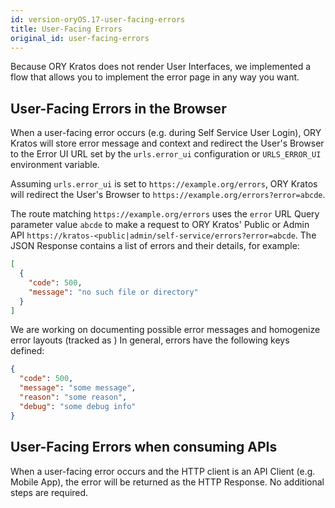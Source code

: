 ```yaml
---
id: version-oryOS.17-user-facing-errors
title: User-Facing Errors
original_id: user-facing-errors
---
```


Because ORY Kratos does not render User Interfaces, we implemented a flow that
allows you to implement the error page in any way you want.

## User-Facing Errors in the Browser

When a user-facing error occurs (e.g. during Self Service User Login), ORY
Kratos will store error message and context and redirect the User's Browser to
the Error UI URL set by the `urls.error_ui` configuration or `URLS_ERROR_UI`
environment variable.

Assuming `urls.error_ui` is set to `https://example.org/errors`, ORY Kratos will
redirect the User's Browser to `https://example.org/errors?error=abcde`.

The route matching `https://example.org/errors` uses the `error` URL Query
parameter value `abcde` to make a request to ORY Kratos' Public or Admin API
`https://kratos-<public|admin/self-service/errors?error=abcde`. The JSON
Response contains a list of errors and their details, for example:

```json
[
  {
    "code": 500,
    "message": "no such file or directory"
  }
]
```

We are working on documenting possible error messages and homogenize error
layouts (tracked as ) In general, errors have the following keys defined:

```json
{
  "code": 500,
  "message": "some message",
  "reason": "some reason",
  "debug": "some debug info"
}
```

## User-Facing Errors when consuming APIs

When a user-facing error occurs and the HTTP client is an API Client (e.g.
Mobile App), the error will be returned as the HTTP Response. No additional
steps are required.
